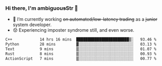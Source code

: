 ### Hi there, I'm ambiguou~~s~~Str 👋

<!--
**ambiguoustexture/ambiguoustexture** is a ✨ _special_ ✨ repository because its `README.md` (this file) appears on your GitHub profile.

Here are some ideas to get you started:
-->
- 🔭 I’m currently working ~~on automated/low-latency trading~~ as a ~~junior~~ system developer.
- :worried: Experiencing imposter syndrome still, and even worse.

<!--START_SECTION:waka-->

```txt
C++            14 hrs 16 mins  ███████████████████████▒░   93.46 %
Python         28 mins         ▓░░░░░░░░░░░░░░░░░░░░░░░░   03.13 %
Text           9 mins          ▒░░░░░░░░░░░░░░░░░░░░░░░░   01.07 %
Rust           8 mins          ▒░░░░░░░░░░░░░░░░░░░░░░░░   00.93 %
ActionScript   7 mins          ▒░░░░░░░░░░░░░░░░░░░░░░░░   00.77 %
```

<!--END_SECTION:waka-->
